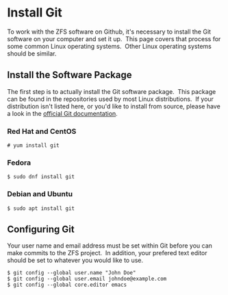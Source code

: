# Install Git

To work with the ZFS software on Github, it's necessary to install the Git software on your computer and set it up.  This page covers that process for some common Linux operating systems.  Other Linux operating systems should be similar.

## Install the Software Package

The first step is to actually install the Git software package.  This package can be found in the repositories used by most Linux distributions.  If your distribution isn't listed here, or you'd like to install from source, please have a look in the [official Git documentation][git-install-linux].

### Red Hat and CentOS

```
# yum install git
```

### Fedora

```
$ sudo dnf install git
```

### Debian and Ubuntu

```
$ sudo apt install git
```

## Configuring Git

Your user name and email address must be set within Git before you can make commits to the ZFS project.  In addition, your prefered text editor should be set to whatever you would like to use.

```
$ git config --global user.name "John Doe"
$ git config --global user.email johndoe@example.com
$ git config --global core.editor emacs
```

[git-install-linux]: https://git-scm.com/download/linux
